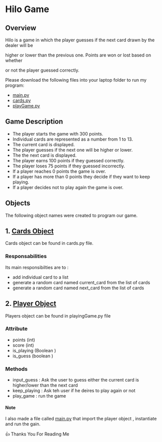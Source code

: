 # Hilo Game
## Overview

Hilo is a game in which the player guesses if the next card drawn by the dealer will be

higher or lower than the previous one. Points are won or lost based on whether 

or not the player guessed correctly. 

Please download the following files into your laptop folder to run my program:

* [main.py](https://angekonan715.github.io/prove2/main.py)
* [cards.py](https://angekonan715.github.io/prove2/cards.py)
* [playGame.py](https://angekonan715.github.io/prove2/playGame.py)

## Game Description

* The player starts the game with 300 points.
* Individual cards are represented as a number from 1 to 13.
* The current card is displayed.
* The player guesses if the next one will be higher or lower.
* The the next card is displayed.
* The player earns 100 points if they guessed correctly.
* The player loses 75 points if they guessed incorrectly.
* If a player reaches 0 points the game is over.
* If a player has more than 0 points they decide if they want to keep playing.
* If a player decides not to play again the game is over.

## Objects

The following object names were created to program our game.
## 1. [Cards Object](https://angekonan715.github.io/prove2/cards.py)
Cards object can be found in cards.py file. 
### Responsabilities
Its main responsibilties are to :
- add individual card to a list 
- generate a random card named current_card from the list of cards
- generate a random card named next_card from the list of cards

## 2. [Player Object](https://angekonan715.github.io/prove2/playGame.py)
Players object can be found in playingGame.py file
###  Attribute
- points (int)
- score (int)
- is_playing (Boolean )
- is_guess (boolean )

###  Methods
- input_guess : Ask the user to guess either the current card is higher/lower than the next card
- keep_playing : Ask teh user if he deires to play again or not
- play_game : run the game

#### Note 
I also made a file called [main.py](https://angekonan715.github.io/prove2/main.py) that import the player object , instantiate and run the gain.

:+1: Thanks You For Reading Me
